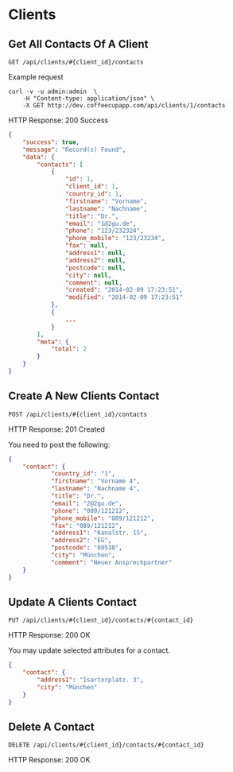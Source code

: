 # Clients

## Get All Contacts Of A Client

`GET /api/clients/#{client_id}/contacts`

Example request

```shell
curl -v -u admin:admin  \
	-H "Content-type: application/json" \
	-X GET http://dev.coffeecupapp.com/api/clients/1/contacts
```

HTTP Response: 200 Success

```json
{
    "success": true,
    "message": "Record(s) Found",
    "data": {
        "contacts": [
            {
                "id": 1,
                "client_id": 1,
                "country_id": 1,
                "firstname": "Vorname",
                "lastname": "Nachname",
                "title": "Dr.",
                "email": "1@2gu.de",
                "phone": "123/232324",
                "phone_mobile": "123/23234",
                "fax": null,
                "address1": null,
                "address2": null,
                "postcode": null,
                "city": null,
                "comment": null,
                "created": "2014-02-09 17:23:51",
                "modified": "2014-02-09 17:23:51"
            },
            {
                ...
            }
        ],
        "meta": {
            "total": 2
        }
    }
}
```

## Create A New Clients Contact

`POST /api/clients/#{client_id}/contacts`

HTTP Response: 201 Created

You need to post the following:

```json
{
    "contact": {
            "country_id": "1",
            "firstname": "Vorname 4",
            "lastname": "Nachname 4",
            "title": "Dr.",
            "email": "2@2gu.de",
            "phone": "089/121212",
            "phone_mobile": "089/121212",
            "fax": "089/121212",
            "address1": "Kanalstr. 15",
            "address2": "EG",
            "postcode": "80538",
            "city": "München",
            "comment": "Neuer Ansprechpartner"
    }
}
```

## Update A Clients Contact

`PUT /api/clients/#{client_id}/contacts/#{contact_id}`

HTTP Response: 200 OK

You may update selected attributes for a contact.

```json
{
    "contact": {
        "address1": "Isartorplatz. 3",
        "city": "München"
    }
}
```

## Delete A Contact

`DELETE /api/clients/#{client_id}/contacts/#{contact_id}`

HTTP Response: 200 OK
